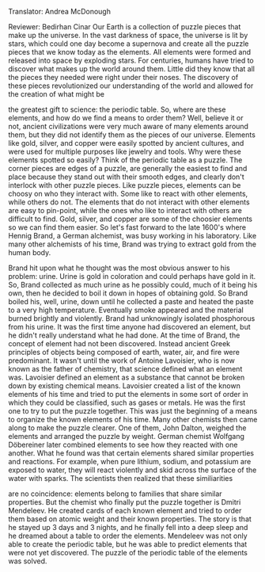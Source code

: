 

Translator: Andrea McDonough

Reviewer: Bedirhan Cinar
Our Earth is a collection of puzzle pieces that make up the universe.
In the vast darkness of space,
the universe is lit by stars,
which could one day become a supernova
and create all the puzzle pieces that we know today
as the elements.
All elements were formed and released
into space by exploding stars.
For centuries, humans have tried to discover
what makes up the world around them.
Little did they know that all the pieces they needed
were right under their noses.
The discovery of these pieces revolutionized
our understanding of the world
and allowed for the creation of what might be

the greatest gift to science:
the periodic table.
So, where are these elements,
and how do we find a means to order them?
Well, believe it or not,
ancient civilizations were very much aware
of many elements around them,
but they did not identify them as the pieces of our universe.
Elements like gold, silver, and copper
were easily spotted by ancient cultures,
and were used for multiple purposes like jewelry and tools.
Why were these elements spotted so easily?
Think of the periodic table as a puzzle.
The corner pieces are edges of a puzzle,
are generally the easiest to find and place
because they stand out with their smooth edges,
and clearly don&#39;t interlock with other puzzle pieces.
Like puzzle pieces, elements can be choosy on who they interact with.
Some like to react with other elements,
while others do not.
The elements that do not interact with other elements are easy to pin-point,
while the ones who like to interact with others are difficult to find.
Gold, silver, and copper are some of the choosier elements
so we can find them easier.
So let&#39;s fast forward to the late 1600&#39;s
where Hennig Brand, a German alchemist,
was busy working in his laboratory.
Like many other alchemists of his time,
Brand was trying to extract gold from the human body.

Brand hit upon what he thought was the most obvious answer to his problem:
urine.
Urine is gold in coloration and could perhaps have gold in it.
So, Brand collected as much urine as he possibly could,
much of it being his own,
then he decided to boil it down in hopes of obtaining gold.
So Brand boiled his, well, urine,
down until he collected a paste
and heated the paste to a very high temperature.
Eventually smoke appeared
and the material burned brightly and violently.
Brand had unknowingly isolated phosphorous from his urine.
It was the first time anyone had discovered an element,
but he didn&#39;t really understand what he had done.
At the time of Brand, the concept of element had not been discovered.
Instead ancient Greek principles of objects being composed of
earth,
water,
air,
and fire
were predominant.
It wasn&#39;t until the work of Antoine Lavoisier,
who is now known as the father of chemistry,
that science defined what an element was.
Lavoisier defined an element as a substance
that cannot be broken down by existing chemical means.
Lavoisier created a list of the known elements of his time
and tried to put the elements in some sort of order
in which they could be classified,
such as gases or metals.
He was the first one to try to put the puzzle together.
This was just the beginning of a means
to organize the known elements of his time.
Many other chemists then came along to make the puzzle clearer.
One of them, John Dalton, weighed the elements
and arranged the puzzle by weight.
German chemist Wolfgang Döbereiner later combined elements
to see how they reacted with one another.
What he found was that certain elements shared similar properties and reactions.
For example, when pure lithium, sodium, and potassium
are exposed to water,
they will react violently
and skid across the surface of the water with sparks.
The scientists then realized that these similiarities

are no coincidence:
elements belong to families that share similar properties.
But the chemist who finally put the puzzle together is Dmitri Mendeleev.
He created cards of each known element and tried to order them
based on atomic weight and their known properties.
The story is that he stayed up 3 days and 3 nights,
and he finally fell into a deep sleep
and he dreamed about a table to order the elements.
Mendeleev was not only able to create the periodic table,
but he was able to predict elements that were not yet discovered.
The puzzle of the periodic table of the elements was solved.

